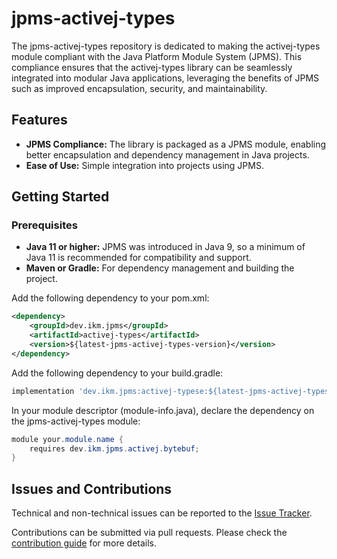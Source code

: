 # jpms-activej-types
The jpms-activej-types repository is dedicated to making the activej-types module compliant with the Java Platform Module System (JPMS). This compliance ensures that the activej-types library can be seamlessly integrated into modular Java applications, leveraging the benefits of JPMS such as improved encapsulation, security, and maintainability.

## Features

* **JPMS Compliance:** The library is packaged as a JPMS module, enabling better encapsulation and dependency management in Java projects.
* **Ease of Use:** Simple integration into projects using JPMS.

## Getting Started
### Prerequisites

* **Java 11 or higher:** JPMS was introduced in Java 9, so a minimum of Java 11 is recommended for compatibility and support.
* **Maven or Gradle:** For dependency management and building the project.

Add the following dependency to your pom.xml:
```xml
<dependency>
    <groupId>dev.ikm.jpms</groupId>
	<artifactId>activej-types</artifactId>
    <version>${latest-jpms-activej-types-version}</version>
</dependency>
```

Add the following dependency to your build.gradle:
```groovy
implementation 'dev.ikm.jpms:activej-typese:${latest-jpms-activej-types-version}'
```

In your module descriptor (module-info.java), declare the dependency on the jpms-activej-types module:

```java
module your.module.name {
    requires dev.ikm.jpms.activej.bytebuf;
}
```


## Issues and Contributions
Technical and non-technical issues can be reported to the [Issue Tracker](https://github.com/ikmdev/activej-types/issues).

Contributions can be submitted via pull requests. Please check the [contribution guide](doc/how-to-contribute.md) for more details.